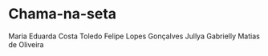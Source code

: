 # Chama-na-seta

Maria Eduarda Costa Toledo 
Felipe Lopes Gonçalves
Jullya Gabrielly Matias de Oliveira 
